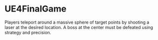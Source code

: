 # UE4FinalGame
Players teleport around a massive sphere of target points by shooting a laser at the desired location. A boss at the center must be defeated using strategy and precision.
